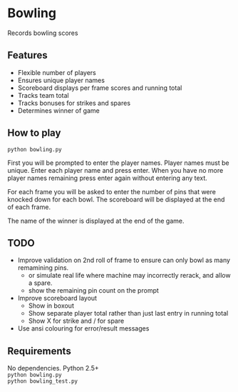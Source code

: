 # Bowling

Records bowling scores

## Features
* Flexible number of players
* Ensures unique player names
* Scoreboard displays per frame scores and running total
* Tracks team total
* Tracks bonuses for strikes and spares
* Determines winner of game

## How to play

`python bowling.py`

First you will be prompted to enter the player names.  Player names must be unique.  Enter each player name and press enter.  When you have no more player names remaining press enter again without entering any text.

For each frame you will be asked to enter the number of pins that were knocked down for each bowl.  The scoreboard will be displayed at the end of each frame.

The name of the winner is displayed at the end of the game.

## TODO

* Improve validation on 2nd roll of frame to ensure can only bowl as many remamining pins.
	* or simulate real life where machine may incorrectly rerack, and allow a spare.
	* show the remaining pin count on the prompt
* Improve scoreboard layout
	* Show in boxout
	* Show separate player total rather than just last entry in running total
	* Show X for strike and / for spare
* Use ansi colouring for error/result messages

## Requirements
No dependencies.  Python 2.5+  
`python bowling.py`  
`python bowling_test.py`



